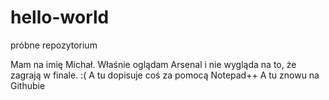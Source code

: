 # hello-world
próbne repozytorium

Mam na imię Michał. Właśnie oglądam Arsenal i nie wygląda na to, że zagrają w finale. :(
A tu dopisuje coś za pomocą Notepad++
A tu znowu na Githubie
